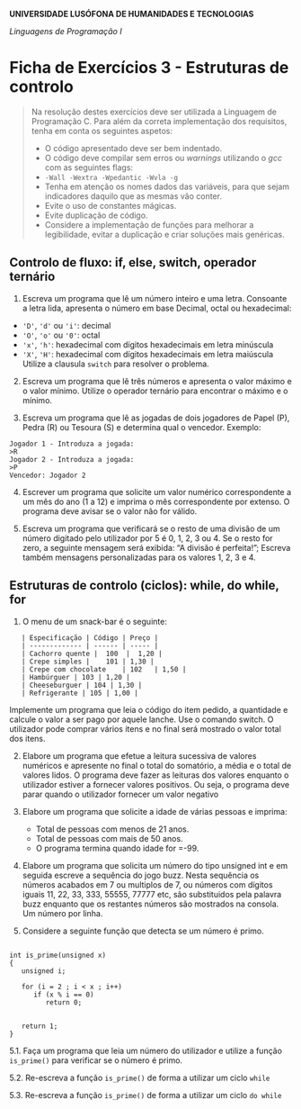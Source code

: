 **UNIVERSIDADE LUSÓFONA DE HUMANIDADES E TECNOLOGIAS**

*Linguagens de Programação I*

# Ficha de Exercícios 3 - Estruturas de controlo

> Na resolução destes exercícios deve ser utilizada a Linguagem de Programação C. Para além da correta implementação dos requisitos, tenha em conta os seguintes aspetos:
>* O código apresentado deve ser bem indentado. 
>* O código deve compilar sem erros ou *warnings* utilizando o *gcc* com as seguintes flags:
>* `-Wall -Wextra -Wpedantic -Wvla -g`
>* Tenha em atenção os nomes dados das variáveis, para que sejam indicadores daquilo que as mesmas vão conter.
>* Evite o uso de constantes mágicas. 
>* Evite duplicação de código. 
>* Considere a implementação de funções para melhorar a legibilidade, evitar a duplicação e criar soluções mais genéricas.


## Controlo de fluxo: if, else, switch, operador ternário

1. Escreva um programa que lê um número inteiro e uma letra. Consoante a letra lida, apresenta o número em base Decimal, octal ou hexadecimal:
- `'D'`, `'d'` ou `'i'`: decimal
- `'O'`, `'o'` ou `'0'`: octal
- `'x'`, `'h'`: hexadecimal com dígitos hexadecimais em letra minúscula
- `'X'`, `'H'`: hexadecimal com dígitos hexadecimais em letra maiúscula
Utilize a clausula `switch` para resolver o problema.


2. Escreva um programa que lê três números e apresenta o valor máximo e o valor mínimo. Utilize o operador ternário para encontrar o máximo e o mínimo.


3. Escreva um programa que lê as jogadas de dois jogadores de Papel (P), Pedra (R) ou Tesoura (S) e determina qual o vencedor. Exemplo:

```
Jogador 1 - Introduza a jogada:
>R
Jogador 2 - Introduza a jogada:
>P
Vencedor: Jogador 2
```

4.	Escrever um programa que solicite um valor numérico correspondente a um mês do ano (1 a 12) e imprima o mês correspondente por extenso. O programa deve avisar se o valor não for válido.

5.	Escreva um programa que verificará se o resto de uma divisão de um número digitado pelo utilizador por 5 é 0, 1, 2, 3 ou 4. Se o resto for zero, a seguinte mensagem será exibida: “A divisão é perfeita!”; Escreva também mensagens personalizadas para os valores 1, 2, 3 e 4.

## Estruturas de controlo (ciclos): while, do while, for

1.	O menu de um snack-bar é o seguinte: 
```
   | Especificação | Código | Preço |
   | ------------- | ------ | ----- |
   | Cachorro quente |	100  |	1,20 |
   | Crepe simples |	101	| 1,30 |
   | Crepe com chocolate	| 102	| 1,50 |
   | Hambúrguer | 103 | 1,20 |
   | Cheeseburguer | 104 | 1,30 |
   | Refrigerante | 105 | 1,00 |
```
Implemente um programa que leia o código do item pedido, a quantidade e calcule o valor a ser pago por aquele lanche. Use o comando switch. O utilizador pode comprar vários itens e no final será mostrado o valor total dos itens.

2. Elabore um programa que efetue a leitura sucessiva de valores numéricos e apresente no final o total do somatório, a média e o total de valores lidos. O programa deve fazer as leituras dos valores enquanto o utilizador estiver a fornecer valores positivos. Ou seja, o programa deve parar quando o utilizador fornecer um valor negativo

3. Elabore um programa que solicite a idade de várias pessoas e imprima: 
   - Total de pessoas com menos de 21 anos. 
   - Total de pessoas com mais de 50 anos. 
   - O programa termina quando idade for =-99.

4. Elabore um programa que solicita um número <n> do tipo unsigned int e em seguida escreve a sequência do jogo buzz. Nesta sequência os números acabados em 7 ou multiplos de 7, ou números com dígitos iguais 11, 22, 33, 333, 55555, 77777 etc,  são substituidos pela palavra buzz enquanto que os restantes números são mostrados na consola. Um número por linha.

5. Considere a seguinte função que detecta se um número é primo.
```

int is_prime(unsigned x)
{
   unsigned i;
   
   for (i = 2 ; i < x ; i++)
      if (x % i == 0)
         return 0;


   return 1;
}
```
5.1. Faça um programa que leia um número do utilizador e utilize a função `is_prime()` para verificar se o número é primo.
                     
5.2. Re-escreva a função `is_prime()` de forma a utilizar um ciclo `while`
                     
5.3. Re-escreva a função `is_prime()` de forma a utilizar um ciclo `do while`





